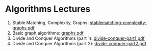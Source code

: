 # Algorithms Lectures

1. Stable Matching, Complexity, Graphs: [stablematching-complexity-graphs.pdf](https://github.com/user-attachments/files/20749732/stablematching-complexity-graphs.pdf)
2. Basic graph algorithms: [graphs.pdf](https://github.com/user-attachments/files/20749748/graphs.pdf)
3. Divide and Conquer Algorithms (part 1): [divide-conquer-part1.pdf](https://github.com/user-attachments/files/20749752/divide-conquer-part1.pdf)
4. Divide and Conquer Algorithms (part 2): [divide-conquer-part2.pdf](https://github.com/user-attachments/files/20749757/divide-conquer-part2.pdf)



